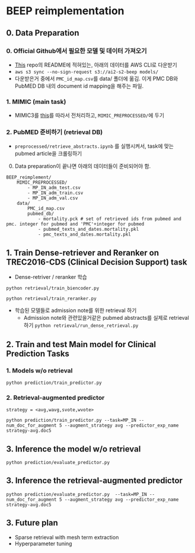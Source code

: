 # BEEP reimplementation


## 0. Data Preparation
### 0. Official Github에서 필요한 모델 및 데이터 가져오기
- [This](https://github.com/allenai/BEEP) repo의 README에 적혀있는, 아래의 데이터를 AWS CLI로 다운받기
- ```aws s3 sync --no-sign-request s3://ai2-s2-beep models/```
- 다운받은거 중에서 ```PMC_id_map.csv```를 data/ 폴더에 옮김. 이게 PMC DB와 PubMED DB 내의 document id mapping을 해주는 파일.


### 1. MIMIC (main task)
- MIMIC3를 [this](https://github.com/bvanaken/clinical-outcome-prediction/tree/master/tasks)를 따라서 전처리하고, ```MIMIC_PREPROCESSED/```에 두기

### 2. PubMED 준비하기 (retrieval DB)
- ```preprocessed/retrieve_abstracts.ipynb``` 를 실행시켜서, task에 맞는 pubmed article을 크롤링하기

0. Data preparation이 끝나면 아래의 데이터들이 준비되어야 함.
```
BEEP_reimplement/
    MIMIC_PREPROCESSED/
        - MP_IN_adm_test.csv  
        - MP_IN_adm_train.csv  
        - MP_IN_adm_val.csv
    data/
        PMC_id_map.csv
        pubmed_db/
            - mortality.pck # set of retrieved ids from pubmed and pmc. integer for pubmed and 'PMC'+integer for pubmed  
            - pubmed_texts_and_dates.mortality.pkl
            - pmc_texts_and_dates.mortality.pkl
```

## 1. Train Dense-retriever and Reranker on TREC2016-CDS (Clinical Decision Support) task

- Dense-retriver / reranker 학습

```python retrieval/train_biencoder.py```

```python retrieval/train_reranker.py```

- 학습된 모델들로 admission note를 위한 retrieval 하기
  - Admission note와 관련있을거같은 pubmed abstracts를 실제로 retrieval하기
```python retrieval/run_dense_retrieval.py```


## 2. Train and test Main model for Clinical Prediction Tasks
### 1. Models w/o retrieval
```python prediction/train_predictor.py```

### 2. Retrieval-augmented predictor
```strategy = <avg,wavg,svote,wvote>```

```python prediction/train_predictor.py --task=MP_IN --num_doc_for_augment 5 --augment_strategy avg --predictor_exp_name strategy-avg.doc5```

## 3. Inference the model w/o retrieval
```python prediction/evaluate_predictor.py```

## 3. Inference the retrieval-augmented predictor
```python prediction/evaluate_predictor.py  --task=MP_IN --num_doc_for_augment 5 --augment_strategy avg --predictor_exp_name strategy-avg.doc5``` 

## 3. Future plan
- Sparse retrieval with mesh term extraction
- Hyperparameter tuning
